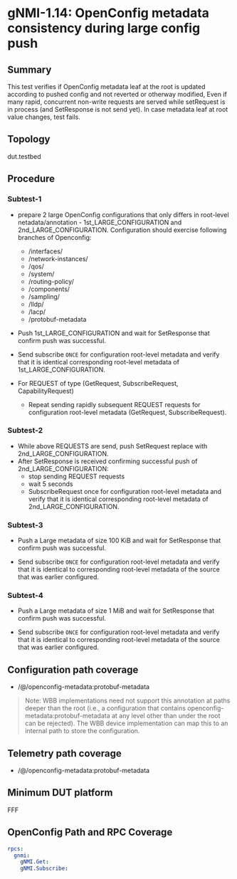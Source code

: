 # gNMI-1.14: OpenConfig metadata consistency during large config push

## Summary
This test verifies if OpenConfig metadata leaf at the root is updated according to
pushed config and not reverted or otherway modified, Even if many rapid,
concurrent non-write requests are served while setRequest is in
process (and SetResponse is not send yet).
In case metadata leaf at root value changes, test fails.

## Topology
dut.testbed

## Procedure
### Subtest-1

* prepare 2 large OpenConfig configurations that only differs in root-level netadata/annotation - 1st_LARGE_CONFIGURATION and 2nd_LARGE_CONFIGURATION. Configuration should exercise following branches of Openconfig:
  *  /interfaces/
  *  /network-instances/
  *  /qos/
  *  /system/
  *  /routing-policy/
  *  /components/
  *  /sampling/
  *  /lldp/
  *  /lacp/
  *  /protobuf-metadata

* Push 1st_LARGE_CONFIGURATION and wait for SetResponse that confirm push was successful.
* Send subscribe `ONCE` for configuration root-level metadata and verify that it is identical corresponding root-level metadata of 1st_LARGE_CONFIGURATION.
* For REQUEST of type (GetRequest, SubscribeRequest, CapabilityRequest)
  * Repeat sending rapidly subsequent REQUEST requests for configuration
    root-level metadata (GetRequest, SubscribeRequest).
### Subtest-2

  * While above REQUESTS are send, push SetRequest replace with 2nd_LARGE_CONFIGURATION.
  * After SetResponse is received confirming successful push of 2nd_LARGE_CONFIGURATION:
    * stop sending REQUEST requests
    * wait 5 seconds
    * SubscribeRequest once for configuration root-level metadata and verify
      that it is identical corresponding root-level metadata of
      2nd_LARGE_CONFIGURATION.
### Subtest-3

* Push a Large metadata of size 100 KiB and wait for SetResponse that confirm push was successful.

* Send subscribe `ONCE` for configuration root-level metadata and verify that it
  is identical to corresponding root-level metadata of the source that was
  earlier configured.
### Subtest-4

* Push a Large metadata of size 1 MiB and wait for SetResponse that confirm push was successful.

* Send subscribe `ONCE` for configuration root-level metadata and verify that it
  is identical to corresponding root-level metadata of the source that was
  earlier configured.


## Configuration path coverage
* /@/openconfig-metadata:protobuf-metadata

> Note: WBB implementations need not support this annotation at paths deeper
> than the root (i.e., a configuration that contains
> openconfig-metadata:protobuf-metadata at any level other than under the root
> can be rejected). The WBB device implementation can map this to an internal
> path to store the configuration.

## Telemetry path coverage
* /@/openconfig-metadata:protobuf-metadata

## Minimum DUT platform
FFF

## OpenConfig Path and RPC Coverage

```yaml
rpcs:
  gnmi:
    gNMI.Get:
    gNMI.Subscribe:

```
